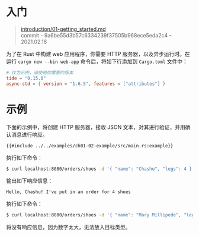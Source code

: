 # 入门

> [introduction/01-getting_started.md](https://github.com/http-rs/tide-book/blob/main/src/introduction/01-getting_started.md)
> <br />
> commit - 9a6be55d3b57c6334239f37505b968ece5eda2c4 - 2021.02.18

为了在 Rust 中构建 web 应用程序，你需要 HTTP 服务器，以及异步运行时。在运行 `cargo new --bin web-app` 命令后，将如下行添加到 `Cargo.toml` 文件中：

```toml
# 仅为示例，请使用你需要的版本
tide = "0.15.0"
async-std = { version = "1.6.5", features = ["attributes"] }
```

# 示例

下面的示例中，将创建 HTTP 服务器，接收 JSON 文本，对其进行验证，并用确认消息进行响应。

```rust,edition2018,no_run
{{#include ../../examples/ch01-02-example/src/main.rs:example}}
```

执行如下命令：

```sh
$ curl localhost:8080/orders/shoes -d '{ "name": "Chashu", "legs": 4 }'
```
输出如下响应信息：

```
Hello, Chashu! I've put in an order for 4 shoes
```

执行如下命令：

```sh
$ curl localhost:8080/orders/shoes -d '{ "name": "Mary Millipede", "legs": 750 }'
```

将没有响应信息，因为数字太大，无法放入目标类型。
